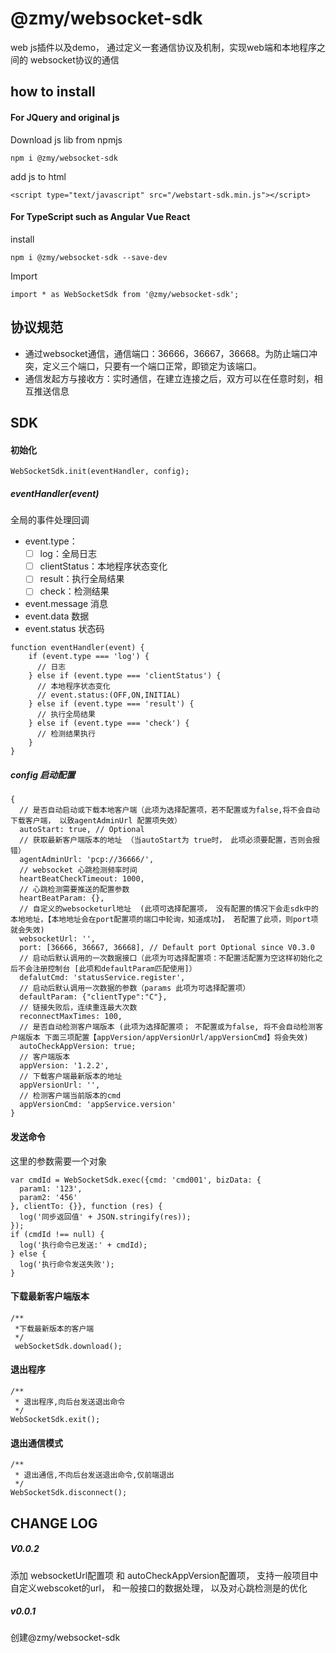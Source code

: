 # @zmy/websocket-sdk

web js插件以及demo， 通过定义一套通信协议及机制，实现web端和本地程序之间的 websocket协议的通信

## how to install

#### For JQuery and original js

Download js lib from npmjs

```
npm i @zmy/websocket-sdk
```

add js to html


```
<script type="text/javascript" src="/webstart-sdk.min.js"></script>
```

#### For TypeScript such as Angular Vue React

install

```
npm i @zmy/websocket-sdk --save-dev
```

Import

```
import * as WebSocketSdk from '@zmy/websocket-sdk';
```

## 协议规范
- 通过websocket通信，通信端口：36666，36667，36668。为防止端口冲突，定义三个端口，只要有一个端口正常，即锁定为该端口。
- 通信发起方与接收方：实时通信，在建立连接之后，双方可以在任意时刻，相互推送信息

 
## SDK

#### 初始化

```
WebSocketSdk.init(eventHandler, config);
```

##### eventHandler(event)

全局的事件处理回调

- event.type：
    - [ ] log：全局日志
    - [ ] clientStatus：本地程序状态变化
    - [ ] result：执行全局结果
    - [ ] check：检测结果
- event.message 消息
- event.data 数据
- event.status 状态码

```
function eventHandler(event) {
    if (event.type === 'log') {
      // 日志
    } else if (event.type === 'clientStatus') {
      // 本地程序状态变化
      // event.status:(OFF,ON,INITIAL)
    } else if (event.type === 'result') {
      // 执行全局结果
    } else if (event.type === 'check') {
      // 检测结果执行
    }
}
```

##### config 启动配置

```
{
  // 是否自动启动或下载本地客户端（此项为选择配置项，若不配置或为false,将不会自动下载客户端， 以致agentAdminUrl 配置项失效）
  autoStart: true, // Optional
  // 获取最新客户端版本的地址 （当autoStart为 true时， 此项必须要配置，否则会报错）
  agentAdminUrl: 'pcp://36666/',
  // websocket 心跳检测频率时间
  heartBeatCheckTimeout: 1000,
  // 心跳检测需要推送的配置参数
  heartBeatParam: {}, 
  // 自定义的websocketurl地址  (此项可选择配置项， 没有配置的情况下会走sdk中的本地地址，【本地地址会在port配置项的端口中轮询，知道成功】， 若配置了此项，则port项就会失效)
  websocketUrl: '',
  port: [36666, 36667, 36668], // Default port Optional since V0.3.0
  // 启动后默认调用的一次数据接口（此项为可选择配置项：不配置活配置为空这样初始化之后不会注册控制台 [此项和defaultParam匹配使用]）
  defalutCmd: 'statusService.register',
  // 启动后默认调用一次数据的参数（params 此项为可选择配置项）
  defaultParam: {"clientType":"C"},
  // 链接失败后，连续重连最大次数
  reconnectMaxTimes: 100,
  // 是否自动检测客户端版本 (此项为选择配置项； 不配置或为false, 将不会自动检测客户端版本 下面三项配置【appVersion/appVersionUrl/appVersionCmd】将会失效)
  autoCheckAppVersion: true;
  // 客户端版本
  appVersion: '1.2.2',
  // 下载客户端最新版本的地址
  appVersionUrl: '',
  // 检测客户端当前版本的cmd
  appVersionCmd: 'appService.version'
}
```

#### 发送命令

这里的参数需要一个对象
```
var cmdId = WebSocketSdk.exec({cmd: 'cmd001', bizData: {
  param1: '123',
  param2: '456'
}, clientTo: {}}, function (res) {
  log('同步返回值' + JSON.stringify(res));
});
if (cmdId !== null) {
  log('执行命令已发送:' + cmdId);
} else {
  log('执行命令发送失败');
}
```

#### 下载最新客户端版本
```
/**
 *下载最新版本的客户端
 */
 webSocketSdk.download();
 ```

#### 退出程序
```
/**
 * 退出程序,向后台发送退出命令
 */
WebSocketSdk.exit();
```

#### 退出通信模式

```
/**
 * 退出通信,不向后台发送退出命令,仅前端退出
 */
WebSocketSdk.disconnect();
```

## CHANGE LOG

##### V0.0.2
添加 websocketUrl配置项 和 autoCheckAppVersion配置项， 支持一般项目中自定义webscoket的url， 和一般接口的数据处理， 以及对心跳检测是的优化

##### v0.0.1
创建@zmy/websocket-sdk











